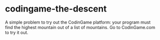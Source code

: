 # codingame-the-descent
A simple problem to try out the CodinGame platform: your program must find the highest mountain out of a list of mountains. 
Go to CodinGame.com to try it out.
